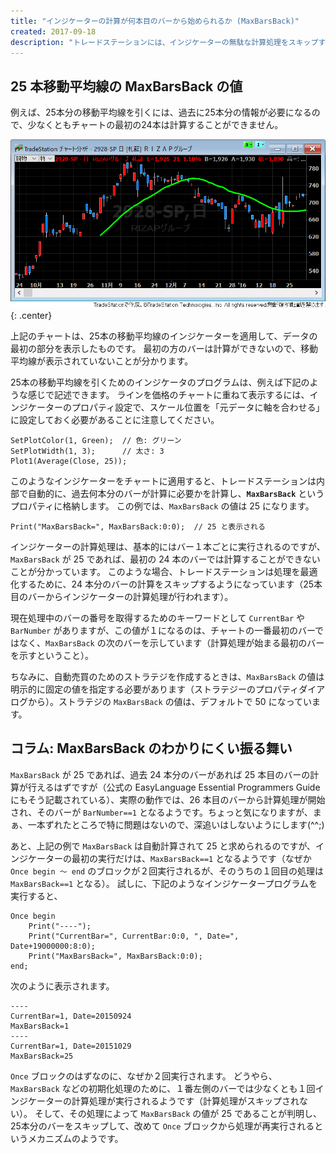 ```yaml
---
title: "インジケーターの計算が何本目のバーから始められるか (MaxBarsBack)"
created: 2017-09-18
description: "トレードステーションには、インジケーターの無駄な計算処理をスキップするために、MaxBarsBack という仕組みが搭載されています。"
---
```


25 本移動平均線の MaxBarsBack の値
----

例えば、25本分の移動平均線を引くには、過去に25本分の情報が必要になるので、少なくともチャートの最初の24本は計算することができません。

![max-bars-back.png](./max-bars-back.png){: .center}

上記のチャートは、25本の移動平均線のインジケーターを適用して、データの最初の部分を表示したものです。
最初の方のバーは計算ができないので、移動平均線が表示されていないことが分かります。

25本の移動平均線を引くためのインジケータのプログラムは、例えば下記のような感じで記述できます。
ラインを価格のチャートに重ねて表示するには、インジケーターのプロパティ設定で、スケール位置を「元データに軸を合わせる」に設定しておく必要があることに注意してください。

~~~
SetPlotColor(1, Green);  // 色: グリーン
SetPlotWidth(1, 3);      // 太さ: 3
Plot1(Average(Close, 25));
~~~

このようなインジケーターをチャートに適用すると、トレードステーションは内部で自動的に、過去何本分のバーが計算に必要かを計算し、**`MaxBarsBack`** というプロパティに格納します。
この例では、`MaxBarsBack` の値は 25 になります。

~~~
Print("MaxBarsBack=", MaxBarsBack:0:0);  // 25 と表示される
~~~

インジケーターの計算処理は、基本的にはバー１本ごとに実行されるのですが、`MaxBarsBack` が 25 であれば、最初の 24 本のバーでは計算することができないことが分かっています。
このような場合、トレードステーションは処理を最適化するために、24 本分のバーの計算をスキップするようになっています（25本目のバーからインジケーターの計算処理が行われます）。

現在処理中のバーの番号を取得するためのキーワードとして `CurrentBar` や `BarNumber` がありますが、この値が１になるのは、チャートの一番最初のバーではなく、`MaxBarsBack` の次のバーを示しています（計算処理が始まる最初のバーを示すということ）。

ちなみに、自動売買のためのストラテジを作成するときは、`MaxBarsBack` の値は明示的に固定の値を指定する必要があります（ストラテジーのプロパティダイアログから）。ストラテジの `MaxBarsBack` の値は、デフォルトで 50 になっています。


コラム: MaxBarsBack のわかりにくい振る舞い
----

`MaxBarsBack` が 25 であれば、過去 24 本分のバーがあれば 25 本目のバーの計算が行えるはずですが（公式の EasyLanguage Essential Programmers Guide にもそう記載されている）、実際の動作では、26 本目のバーから計算処理が開始され、そのバーが `BarNumber==1` となるようです。ちょっと気になりますが、まぁ、一本ずれたところで特に問題はないので、深追いはしないようにします(^^;)

あと、上記の例で `MaxBarsBack` は自動計算されて 25 と求められるのですが、インジケーターの最初の実行だけは、`MaxBarsBack==1` となるようです（なぜか `Once begin ～ end` のブロックが２回実行されるが、そのうちの１回目の処理は `MaxBarsBack==1` となる）。
試しに、下記のようなインジケータープログラムを実行すると、

~~~
Once begin
    Print("----");
    Print("CurrentBar=", CurrentBar:0:0, ", Date=", Date+19000000:8:0);
    Print("MaxBarsBack=", MaxBarsBack:0:0);
end;
~~~

次のように表示されます。

~~~
----
CurrentBar=1, Date=20150924
MaxBarsBack=1
----
CurrentBar=1, Date=20151029
MaxBarsBack=25
~~~

`Once` ブロックのはずなのに、なぜか２回実行されます。
どうやら、`MaxBarsBack` などの初期化処理のために、１番左側のバーでは少なくとも１回インジケーターの計算処理が実行されるようです（計算処理がスキップされない）。
そして、その処理によって `MaxBarsBack` の値が 25 であることが判明し、25本分のバーをスキップして、改めて `Once` ブロックから処理が再実行されるというメカニズムのようです。

